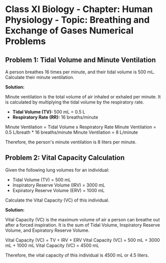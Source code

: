 # Class XI Biology - Chapter: Human Physiology - Topic: Breathing and Exchange of Gases Numerical Problems

## Problem 1: Tidal Volume and Minute Ventilation

A person breathes 16 times per minute, and their tidal volume is 500 mL. Calculate their minute ventilation.

**Solution:**

Minute ventilation is the total volume of air inhaled or exhaled per minute. It is calculated by multiplying the tidal volume by the respiratory rate.

*   **Tidal Volume (TV):** 500 mL = 0.5 L
*   **Respiratory Rate (RR):** 16 breaths/minute

Minute Ventilation = Tidal Volume x Respiratory Rate
Minute Ventilation = 0.5 L/breath * 16 breaths/minute
Minute Ventilation = 8 L/minute

Therefore, the person's minute ventilation is 8 liters per minute.

## Problem 2: Vital Capacity Calculation

Given the following lung volumes for an individual:
*   Tidal Volume (TV) = 500 mL
*   Inspiratory Reserve Volume (IRV) = 3000 mL
*   Expiratory Reserve Volume (ERV) = 1000 mL

Calculate the Vital Capacity (VC) of this individual.

**Solution:**

Vital Capacity (VC) is the maximum volume of air a person can breathe out after a forced inspiration. It is the sum of Tidal Volume, Inspiratory Reserve Volume, and Expiratory Reserve Volume.

Vital Capacity (VC) = TV + IRV + ERV
Vital Capacity (VC) = 500 mL + 3000 mL + 1000 mL
Vital Capacity (VC) = 4500 mL

Therefore, the vital capacity of this individual is 4500 mL or 4.5 liters.
